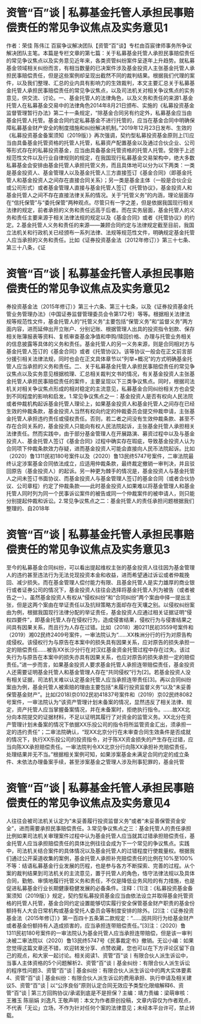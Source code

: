 # 资管“百”谈 | 私募基金托管人承担民事赔偿责任的常见争议焦点及实务意见1

作者：荣佳 陈伟江 百宸争议解决团队【资管“百”谈】专栏由百宸律师事务所争议解决团队主笔。本篇是专栏文章的第七篇：关于私募基金托管人承担民事赔偿责任的常见争议焦点以及实务意见近年来，各类资管纠纷案件呈逐年上升趋势。就私募基金领域相关纠纷而言，有相当数量的已决案件涉及基金投资人主张基金托管人承担民事赔偿责任，但是这些案例却呈现出截然不同的裁判结果。根据我们代理的案件，以及我们整理、汇总的业内具有影响力的生效裁判，本文主要汇总关于私募基金托管人承担民事赔偿责任的常见争议焦点，以及司法机关对相关争议焦点的实务意见，供交流、讨论。一、基金托管人的法律角色，以及义务和责任的来源1.基金托管人在私募基金交易中的法律角色2014年8月21日颁布、实施的《私募投资基金监督管理暂行办法》第二十一条规定，“除基金合同另有约定外，私募基金应当由基金托管人托管。基金合同约定私募基金不进行托管的，应当在基金合同中明确保障私募基金财产安全的制度措施和纠纷解决机制。”2019年12月23日发布、生效的《私募投资基金备案须知（2019版）》再次强调，契约型私募投资基金原则上[1]应当由具备基金托管资格的托管人托管，私募资产配置基金以及通过合伙企业、公司等形式存在的私募投资基金，应当由具备基金托管资格的托管人托管。受限于上述规范性文件以及行业自律规则的规定，在我国现行私募基金交易架构中，绝大多数私募基金会安排由基金托管人承担托管义务，而且具体地可以分为以下两类：一类是基金投资人、基金管理人以及基金托管人三方直接签订《基金合同》（即基金托管人和基金投资人之间存在直接合同关系）；另一类是基金主体（一般是合伙企业或公司形式）或者基金管理人直接与基金托管人签订《托管协议》，基金投资人和基金托管人之间不存在直接法律关系的情况。关于“托管义务”的内涵，理论层面存在“信托保管”与“委托保管”两种观点。尽管只有一字之差，但是依据我国现行相关法律的规定，前者承担的义务和责任远高于后者。而在实务层面，基金托管人的义务和责任主要来源于相关法律法规的规定以及《基金合同》或者《托管协议》的约定。2.基金托管人义务和责任的来源——兼顾合同约定与法律规定截至目前，我国立法机关和行政机关已经颁布一系列法律、法规等规范性文件，明确规定基金托管人应当承担的义务和责任。比如《证券投资基金法（2012年修订）》第三十七条、第三十八条，《证

# 资管“百”谈 | 私募基金托管人承担民事赔偿责任的常见争议焦点及实务意见2

券投资基金法（2015年修订）》第三十六条、第三十七条，以及《证券投资基金托管业务管理办法》（中国证券监督管理委员会令第172号）等等。根据相关法律法规等规范性文件，基金托管人的“托管义务”主要包括“保管义务”和“监督义务”两方面内容，进而延伸出开立账户、分别记账、根据管理人出具的投资指令划款、保存相关账簿报表等资料、复核审查基金净值和申购/赎回价格、办理与托管业务相关的信息披露等具体的义务和责任。基金托管人的另一义务来源，则是合同相对方与基金托管人签订的《基金合同》或者《托管协议》。该等协议一般会在正文前言部分援引相关法律法规，同时也会在正文具体章节以“列举+概况”的方式明确基金托管人应当承担的义务和责任。二、关于私募基金托管人承担民事赔偿责任的常见争议焦点以及实务意见根据梳理、汇总相关裁判文书的情况，有关基金投资人主张基金托管人承担民事赔偿责任的案件，主要呈现以下三类争议焦点。同时，根据司法机关对相关争议焦点形成的相对稳定的主流意见，私募基金合同纠纷相关方也会受到不同程度的影响和启发。1.常见争议焦点之一：基金投资人是否有权向人民法院或者仲裁机构起诉基金托管人理论上，如果基金投资人和基金托管人之间存在已经生效的仲裁条款，基金投资人当然有权向约定的仲裁委员会提交仲裁申请，主张基金托管人承担违约责任或侵权责任。否则，若二者之间没有生效仲裁条款、甚至不存在合同关系的，基金投资人只能向有权人民法院起诉，主张基金托管人承担相关法律责任。然而实践中，由于部分基金管理人在开展路演、募资过程中以及与基金投资人、基金托管人签订《基金合同》过程中确实存在瑕疵，导致基金投资人认为合同项下仲裁条款效力存疑，进而基金投资人可能会直接向人民币法院起诉。比如（2020）鲁1311民初180号案件以及（2020）鲁13民终5747号案件，二审法院最终认定涉案基金合同依法成立，应适用仲裁条款，最终裁定撤销一审判决，并且驳回原告（基金投资人）的起诉。另一种更为棘手的情况是，基金投资人与基金托管人之间未签订书面协议、而基金投资人与基金管理人签订的基金合同（或者合伙协议、公司章程）约定了仲裁条款——此时基金投资人如果难以将基金管理人和基金托管人同时列为同一个民事诉讼案件的被告或同一个仲裁案件的被申请人，则只能分别提起仲裁和诉讼。2.常见争议焦点之二：基金托管人的责任承担问题根据我们整理的、自2018年

# 资管“百”谈 | 私募基金托管人承担民事赔偿责任的常见争议焦点及实务意见3

至今的私募基金合同纠纷，可以看出提起维权主张的基金投资人往往因为基金管理人的违约甚至违法行为无法兑现投资本金和收益，进而希望通过诉讼或者仲裁挽回、减少损失。而在基金管理人偿付能力有限、且基金托管人是实力雄厚的商业银行或者证券公司的情况下，基金投资人往往会选择将基金托管人列为被告（或者被告之一）。虽然基金投资人有权从“侵权纠纷”和“合同纠纷”两个案由中择一提出主张，但是这两个案由在举证责任以及抗辩策略方面却存在天壤之别。以侵权纠纷案由为例，根据我国现行法律分配的举证责任，基金投资人应通过相关证据证明“侵权四要件”，即基金托管人存在侵权行为，造成侵害结果，侵权行为与侵害结果之间具有因果关系，而且行为人存在过错。比如（2018）湘0211民初3559号案件和（2019）湘02民终2409号案件，一审法院认为“……XX株洲分行的行为对原告构成侵权。该侵权行为与原告在本案中的损失具有因果关系，应对原告的损失承担一定的赔偿责任……被告XX长沙分行在对汉红基金资金托管过程中存在过失。该过失行为与原告在本案中的损失亦具有因果关系，也应对原告的损失承担一定的赔偿责任。”进一步而言，如果基金投资人要求基金托管人承担连带赔偿责任，基金投资人还需要证明基金托管人和基金管理人存在“共同侵权”行为[2]。若基金投资人没有相关证据，司法机关难以认定基金托管人应当承担连带责任[3]。再以合同纠纷案由为例，基金托管人被索赔的理由主要包括“未履行投资监督义务”以及“未妥善保管基金财产”。比如(2018)京0102民初41837号案件和（2019）京02民终8082号案件，一审法院认为“该资产管理计划未备案的情况，显然违反了相关法律、规定，资产托管人应当掌握备案情况，并在未备案时，拒绝执行指令。……故XX北分向本院提交的证据材料，不足以证明其履行了对资金的监管义务。XX北分在资产管理计划未备案的情况下依据XX乐投公司的指令将所监管资金汇出，须承担一定的违约责任”；二审法院确认，“现XX北京分行在未审查合同生效条件是否成就的情况下，执行XX乐投公司的投资指令，对于陈XX资金损失的产生存在过错，应当向陈XX承担赔偿责任。一审法院判令XX北京分行向陈XX承担补充赔偿责任，处理结果并无不当。”根据相关案例可知，如果涉案基金未满足合同约定的成立条件、未依法办理备案手续，甚至涉案基金之管理人涉及刑事犯罪的，基金托管

# 资管“百”谈 | 私募基金托管人承担民事赔偿责任的常见争议焦点及实务意见4

人往往会被司法机关认定为“未妥善履行投资监督义务”或者“未妥善保管资金安全”，进而需要承担民事赔偿责任。3.常见争议焦点之三：基金托管人的责任承担比例如果司法机关审理案件过程中认为基金托管人应当就其过错承担赔偿责任，基金托管人应当承担赔偿责任的具体比例往往会成为下一个常见的争议焦点。实践中，司法机关结合案件的具体情况以及基金托管人的过错程度行使裁量权。根据我们通过公开渠道收集的案例，基金托管人承担补充赔偿责任的比例在10%至100%不等：结语私募基金行业发展的历程，也是参与各方不断探索、完善的过程。从个案的裁判结果到司法机关的主流意见，置于托管人的角色，恪守法律法规以及具体合同，勤勉、审慎地履行托管义务和责任，不仅是降低业务风险的有力措施，也是促进私募基金行业长期健康稳健发展的必备条件。注释：[1]注：《私募投资基金备案须知（2019版）》规定，契约型私募投资基金应当由依法设立并取得基金托管资格的托管人托管，基金合同约定设置能够切实履行安全保管基金财产职责的基金份额持有人大会日常机构或基金受托人委员会等制度安排的除外。[2]注：《证券投资基金法（2015年修订）》第一百四十五条第二款规定：“……因共同行为给基金财产或者基金份额持有人造成损害的，应当承担连带赔偿责任。”[3]注：（2020）鲁1311民初180号案件的一审法院认为基金托管人应当承担连带赔偿，但是该一审判决被二审法院以（2020）鲁13民终5747号《民事裁定书》撤销。无讼小编：如果您觉得这篇文章还不错，欢迎转发分享、点赞收藏，您也可以在下方评论区留下自己的观点，和大家一起讨论。相关阅读1、资管“百”谈丨有限合伙人派生诉讼中，当事人主体资格的5个问题解析2、资管“百”谈丨基金纠纷：有限合伙人派生诉讼的程序性问题3、资管“百”谈 | 基金纠纷：有限合伙人派生诉讼中的两大实体要素4、资管“百”谈 | 基金纠纷：有限合伙人派生诉讼的费用承担、执行申请及相关建议5、资管“百”谈 | 以“公序良俗”原则认定合同无效应予类型化限缩解释6、资管“百”谈 | 第三方回购协议/承诺到底是不是担保？主编：靖力责编：梁萌审核：王雅玉 陈丽娟 刘逸凡 王敬声明：本文为作者原创投稿，文章内容仅为作者观点，不代表「无讼」立场，不作为针对任何个案的法律意见；未经本平台许可，禁止转载。

